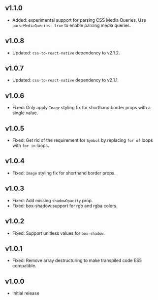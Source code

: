 ## v1.1.0

* Added: experimental support for parsing CSS Media Queries. Use `parseMediaQueries: true` to enable parsing media queries.

## v1.0.8

* Updated: `css-to-react-native` dependency to v2.1.2.

## v1.0.7

* Updated: `css-to-react-native` dependency to v2.1.1.

## v1.0.6

* Fixed: Only apply `Image` styling fix for shorthand border props with a single value.

## v1.0.5

* Fixed: Get rid of the requirement for `Symbol` by replacing `for of` loops with `for in` loops.

## v1.0.4

* Fixed: `Image` styling fix for shorthand border props.

## v1.0.3

* Fixed: Add missing `shadowOpacity` prop.
* Fixed: box-shadow:support for rgb and rgba colors.

## v1.0.2

* Fixed: Support unitless values for `box-shadow`.

## v1.0.1

* Fixed: Remove array destructuring to make transpiled code ES5 compatible.

## v1.0.0

* Initial release
